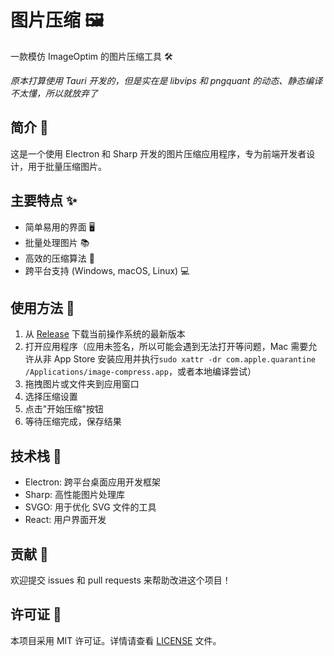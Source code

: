 # 图片压缩 🖼️

一款模仿 ImageOptim 的图片压缩工具 🛠️

*原本打算使用 Tauri 开发的，但是实在是 libvips 和 pngquant 的动态、静态编译不太懂，所以就放弃了*

## 简介 📝

这是一个使用 Electron 和 Sharp 开发的图片压缩应用程序，专为前端开发者设计，用于批量压缩图片。

## 主要特点 ✨

- 简单易用的界面 🖥️
- 批量处理图片 📚
- 高效的压缩算法 🚀
- 跨平台支持 (Windows, macOS, Linux) 💻

## 使用方法 🔧

1. 从 [Release](https://github.com/erguotou520/image-compress/releases) 下载当前操作系统的最新版本
2. 打开应用程序（应用未签名，所以可能会遇到无法打开等问题，Mac 需要允许从非 App Store 安装应用并执行`sudo xattr -dr com.apple.quarantine /Applications/image-compress.app`，或者本地编译尝试）
3. 拖拽图片或文件夹到应用窗口
4. 选择压缩设置
5. 点击"开始压缩"按钮
6. 等待压缩完成，保存结果

## 技术栈 🔨

- Electron: 跨平台桌面应用开发框架
- Sharp: 高性能图片处理库
- SVGO: 用于优化 SVG 文件的工具
- React: 用户界面开发

## 贡献 🤝

欢迎提交 issues 和 pull requests 来帮助改进这个项目！

## 许可证 📄

本项目采用 MIT 许可证。详情请查看 [LICENSE](LICENSE) 文件。

